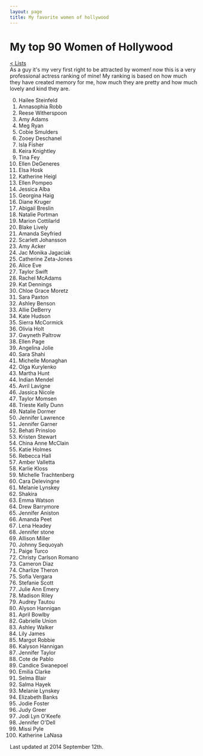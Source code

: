 ```yaml
---
layout: page
title: My favorite women of hollywood
---
```


# My top 90 Women of Hollywood
[< Lists](http://kary.us/lists/)<br>
As a guy it's my very first right to be attracted by women! now this is a very professional actress ranking of mine! My ranking is based on how much they have created memory for me, how much they are pretty and how much lovely and kind they are.

0. Hailee Steinfeld
0. Annasophia Robb
0. Reese Witherspoon
0. Amy Adams
0. Meg Ryan
0. Cobie Smulders
0. Zooey Deschanel
0. Isla Fisher
0. Keira Knightley
0. Tina Fey
0. Ellen DeGeneres 
0. Elsa Hosk
0. Katherine Heigl
0. Ellen Pompeo
0. Jessica Alba
0. Georgina Haig
0. Diane Kruger
0. Abigail Breslin
0. Natalie Portman
0. Marion Cottilarld
0. Blake Lively
0. Amanda Seyfried
0. Scarlett Johansson
0. Amy Acker
0. Jac Monika Jagaciak
0. Catherine Zeta-Jones
0. Alice Eve
0. Taylor Swift
0. Rachel McAdams
0. Kat Dennings
0. Chloe Grace Moretz
0. Sara Paxton
0. Ashley Benson
0. Allie DeBerry
0. Kate Hudson
0. Sierra McCormick
0. Olivia Holt
0. Gwyneth Paltrow
0. Ellen Page
0. Angelina Jolie
0. Sara Shahi
0. Michelle Monaghan
0. Olga Kurylenko
0. Martha Hunt
0. Indian Mendel 
0. Avril Lavigne
0. Jassica Nicole
0. Taylor Momsen
0. Trieste Kelly Dunn
0. Natalie Dormer
0. Jennifer Lawrence
0. Jennifer Garner
0. Behati Prinsloo
0. Kristen Stewart
0. China Anne McClain
0. Katie Holmes
0. Rebecca Hall
0. Amber Valletta
0. Karlie Kloss
0. Michelle Trachtenberg
0. Cara Delevingne
0. Melanie Lynskey
0. Shakira
0. Emma Watson
0. Drew Barrymore
0. Jennifer Aniston
0. Amanda Peet
0. Lena Headey
0. Jennifer stone
0. Allison Miller
0. Johnny Sequoyah
0. Paige Turco
0. Christy Carlson Romano
0. Cameron Diaz
0. Charlize Theron
0. Sofia Vergara
0. Stefanie Scott
0. Julie Ann Emery
0. Madison Riley
0. Audrey Tautou
0. Alyson Hannigan
0. April Bowlby
0. Gabrielle Union
0. Ashley Walker
0. Lily James
0. Margot Robbie
0. Kalyson Hannigan
0. Jennifer Taylor
0. Cote de Pablo
0. Candice Swanepoel
0. Emilia Clarke
0. Selma Blair
0. Salma Hayek
0. Melanie Lynskey
0. Elizabeth Banks
0. Jodie Foster
0. Judy Greer
0. Jodi Lyn O'Keefe
0. Jennifer O'Dell
0. Missi Pyle
0. Katherine LaNasa


Last updated at 2014 September 12th.